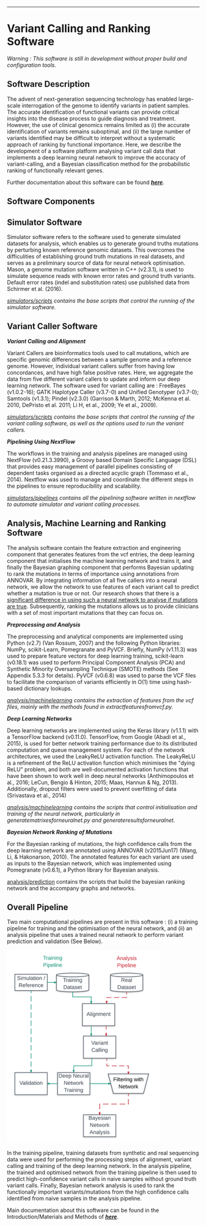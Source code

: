 ----------------------------------------------------------------------
# Variant Calling and Ranking Software


_Warning : This software is still in development without proper build and configuration tools._


## Software Description 

The advent of next-generation sequencing technology has enabled large-scale interrogation of the genome to identify variants in patient samples. The accurate identification of functional variants can provide critical insights into the disease process to guide diagnosis and treatment. However, the use of clinical genomics remains limited as (i) the accurate identification of variants remains suboptimal, and (ii) the large number of variants identified may be difficult to interpret without a systematic approach of ranking by functional importance.
Here, we describe the development of a software platform analysing variant call data that implements a deep learning neural network to improve the accuracy of variant-calling, and a Bayesian classification method for the probabilistic ranking of functionally relevant genes.
 

Further documentation about this software can be found [***here***](https://github.com/EdwinChanSingapore/mlmutation/blob/master/docs/edwin_chan_thesis_2017.pdf).

## Software Components 

## Simulator Software

Simulator software refers to the software used to generate simulated datasets for analysis, which enables us to generate ground truths mutations by perturbing known reference genomic datasets. This overcomes the difficulities of establishing ground truth mutations in real datasets, and serves as a preliminary source of data for neural network optimisation. Mason, a genome mutation software written in C++ (v2.3.1), is used to simulate sequence reads with known error rates and ground truth variants. Default error rates (indel and substitution rates) use published data from Schirmer et al. (2016).

_[simulators/scripts](https://github.com/EdwinChanSingapore/mlmutation/tree/master/simulators/scripts) contains the base scripts that control the running of the simulator software._

## Variant Caller Software


___Variant Calling and Alignment___

Variant Callers are bioinformatics tools used to call mutations, which are specific genomic differences between a sample genome and a reference genome. However, individual variant callers suffer from having low concordances, and have high false positive rates. Here, we aggregate the data from five different variant callers to update and inform our deep learning network. The software used for variant calling are : FreeBayes (v1.0.2-16); GATK Haplotype Caller (v3.7-0) and Unified Genotyper (v3.7-0); Samtools (v1.3.1); Pindel (v2.3.0) (Garrison & Marth, 2012; McKenna et al. 2010, DePristo et al. 2011; Li H, et al., 2009; Ye et al., 2009). 

_[simulators/scripts](https://github.com/EdwinChanSingapore/mlmutation/tree/master/simulators/scripts) contains the base scripts that control the running of the variant calling software, as well as the options used to run the variant callers._

___Pipelining Using NextFlow___

The workflows in the training and analysis pipelines are managed using NextFlow (v0.21.3.3990), a Groovy based Domain Specific Language (DSL) that provides easy management of parallel pipelines consisting of dependent tasks organised as a directed acyclic graph (Tommaso et al., 2014). Nextflow was used to manage and coordinate the different steps in the pipelines to ensure reproducibility and scalability.

_[simulators/pipelines](https://github.com/EdwinChanSingapore/mlmutation/tree/master/simulators/pipeline) contains all the pipelining software written in nextflow to automate simulator and variant calling processes._


## Analysis, Machine Learning and Ranking Software

The analysis software contain the feature extraction and engineering component that generates features from the vcf entries, the deep learning component that initialises the machine learning network and trains it, and finally the Bayesian graphing component that performs Bayesian updating to rank the mutations in terms of importance using annotations from ANNOVAR. By integrating information of all five callers into a neural network, we allow the network to use features of each variant call to predict whether a mutation is true or not. Our research shows that there is a [significant difference in using such a neural network to analyse if mutations are true](https://github.com/EdwinChanSingapore/mlmutation/blob/master/docs/edwin_chan_thesis_2017.pdf). Subsequently, ranking the mutations allows us to provide clinicians with a set of most important mutations that they can focus on.


___Preprocessing and Analysis___

The preprocessing and analytical components are implemented using Python (v2.7) (Van Rossum, 2007) and the following Python libraries: NumPy, scikit-Learn, Pomegranate and PyVCF. Briefly, NumPy (v1.11.3) was used to prepare feature vectors for deep learning training, scikit-learn (v0.18.1) was used to perform Principal Component Analysis (PCA) and Synthetic Minority Oversampling Technique (SMOTE) methods (See Appendix 5.3.3 for details). PyVCF (v0.6.8) was used to parse the VCF files to facilitate the comparison of variants efficiently in O(1) time using hash-based dictionary lookups. 

_[analysis/machinelearning](https://github.com/EdwinChanSingapore/mlmutation/tree/master/analysis/machinelearning) contains the extraction of features from the vcf files, mainly with the methods found in extractfeaturesfromvcf.py._


___Deep Learning Networks___

Deep learning networks are implemented using the Keras library (v1.1.1) with a TensorFlow backend (v0.11.0). TensorFlow, from Google (Abadi et al., 2015), is used for better network training performance due to its distributed computation and queue management system. For each of the network architectures, we used the LeakyReLU activation function. The LeakyReLU is a refinement of the ReLU activation function which minimises the "dying ReLU" problem, and both are well-documented activation functions that have been shown to work well in deep neural networks (Anthimopoulos et al., 2016; LeCun, Bengio & Hinton, 2015; Maas, Hannun & Ng, 2013). Additionally, dropout filters were used to prevent overfitting of data (Srivastava et al., 2014)

_[analysis/machinelearning](https://github.com/EdwinChanSingapore/mlmutation/tree/master/analysis/machinelearning) contains the scripts that control initialisation and training of the neural network, particularly in generatematrixesforneuralnet.py and generateresultsforneuralnet._


___Bayesian Network Ranking of Mutations___

For the Bayesian ranking of mutations, the high confidence calls from the deep learning network are annotated using ANNOVAR (v2015Jun17) (Wang, Li, & Hakonarson, 2010). The annotated features for each variant are used as inputs to the Bayesian network, which was implemented using Pomegranate (v0.6.1), a Python library for Bayesian analysis. 

[analysis/prediction](https://github.com/EdwinChanSingapore/mlmutation/tree/master/analysis/prediction) contains the scripts that build the bayesian ranking network and the accompany graphs and networks.

## Overall Pipeline

Two main computational pipelines are present in this software : (i) a training pipeline for training and the optimisation of the neural network, and (ii) an analysis pipeline that uses a trained neural network to perform variant prediction and validation (See Below). 

<img src="docs/trainingpathway.png" width="400">

In the training pipeline, training datasets from synthetic and real sequencing data were used for performing the processing steps of alignment, variant calling and training of the deep learning network. In the analysis pipeline, the trained and optimised network from the training pipeline is then used to predict high-confidence variant calls in naive samples without ground truth variant calls. Finally, Bayesian network analysis is used to rank the functionally important variants/mutations from the high confidence calls identified from naive samples in the analysis pipeline.

Main documentation about this software can be found in the Introduction/Materials and Methods of [***here***](https://github.com/EdwinChanSingapore/mlmutation/blob/master/docs/edwin_chan_thesis_2017.pdf).
